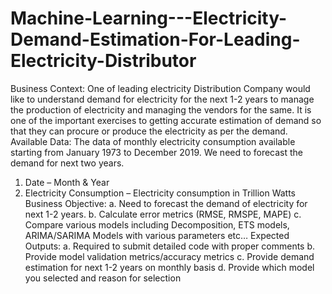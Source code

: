 # Machine-Learning---Electricity-Demand-Estimation-For-Leading-Electricity-Distributor
Business Context:
One of leading electricity Distribution Company would like to understand demand for electricity for 
the next 1-2 years to manage the production of electricity and managing the vendors for the same. It 
is one of the important exercises to getting accurate estimation of demand so that they can procure 
or produce the electricity as per the demand.
Available Data:
The data of monthly electricity consumption available starting from January 1973 to December 2019. 
We need to forecast the demand for next two years.
1. Date – Month & Year
2. Electricity Consumption – Electricity consumption in Trillion Watts
Business Objective:
a. Need to forecast the demand of electricity for next 1-2 years.
b. Calculate error metrics (RMSE, RMSPE, MAPE)
c. Compare various models including Decomposition, ETS models, ARIMA/SARIMA Models with 
various parameters etc…
Expected Outputs:
a. Required to submit detailed code with proper comments
b. Provide model validation metrics/accuracy metrics
c. Provide demand estimation for next 1-2 years on monthly basis
d. Provide which model you selected and reason for selection
